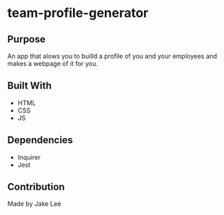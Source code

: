 # team-profile-generator

## Purpose
An app that alows you to builld a profile of you and your employees and makes a webpage of it for you.

## Built With
* HTML
* CSS
* JS

## Dependencies
* Inquirer
* Jest

## Contribution
Made by Jake Lee
